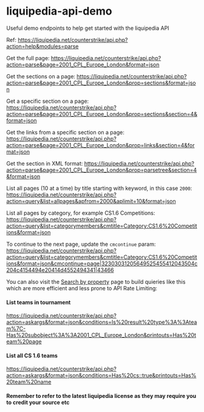 # liquipedia-api-demo
Useful demo endpoints to help get started with the liquipedia API

Ref: https://liquipedia.net/counterstrike/api.php?action=help&modules=parse

Get the full page:
https://liquipedia.net/counterstrike/api.php?action=parse&page=2001_CPL_Europe_London&format=json

Get the sections on a page:
https://liquipedia.net/counterstrike/api.php?action=parse&page=2001_CPL_Europe_London&prop=sections&format=json

Get a specific section on a page:
https://liquipedia.net/counterstrike/api.php?action=parse&page=2001_CPL_Europe_London&prop=sections&section=4&format=json

Get the links from a specific section on a page:
https://liquipedia.net/counterstrike/api.php?action=parse&page=2001_CPL_Europe_London&prop=links&section=4&format=json

Get the section in XML format:
https://liquipedia.net/counterstrike/api.php?action=parse&page=2001_CPL_Europe_London&prop=parsetree&section=4&format=json

List all pages (10 at a time) by title starting with keyword, in this case `2000`:
https://liquipedia.net/counterstrike/api.php?action=query&list=allpages&apfrom=2000&aplimit=10&format=json

List all pages by category, for example CS1.6 Competitions:
https://liquipedia.net/counterstrike/api.php?action=query&list=categorymembers&cmtitle=Category:CS1.6%20Competitions&format=json

To continue to the next page, update the `cmcontinue` param:
https://liquipedia.net/counterstrike/api.php?action=query&list=categorymembers&cmtitle=Category:CS1.6%20Competitions&format=json&cmcontinue=page|32303031205649525455412043504c204c4154494e20414d4552494341|43466

You can also visit the [Search by property](https://liquipedia.net/counterstrike/Special:SearchByProperty) page to build quieries like this which are more efficient and less prone to API Rate Limiting:

#### List teams in tournament
https://liquipedia.net/counterstrike/api.php?action=askargs&format=json&conditions=Is%20result%20type%3A%3Ateam%7C-Has%20subobject%3A%3A2001_CPL_Europe_London&printouts=Has%20team%20page

#### List all CS 1.6 teams
https://liquipedia.net/counterstrike/api.php?action=askargs&format=json&conditions=Has%20cs::true&printouts=Has%20team%20name

#### Remember to refer to the latest liquipedia license as they may require you to credit your source etc
